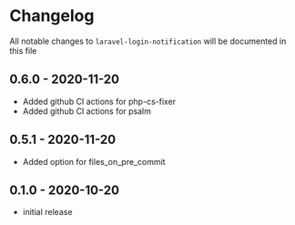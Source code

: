 # Changelog

All notable changes to `laravel-login-notification` will be documented in this file

## 0.6.0 - 2020-11-20

- Added github CI actions for php-cs-fixer
- Added github CI actions for psalm

## 0.5.1 - 2020-11-20

- Added option for files_on_pre_commit

## 0.1.0 - 2020-10-20

- initial release
